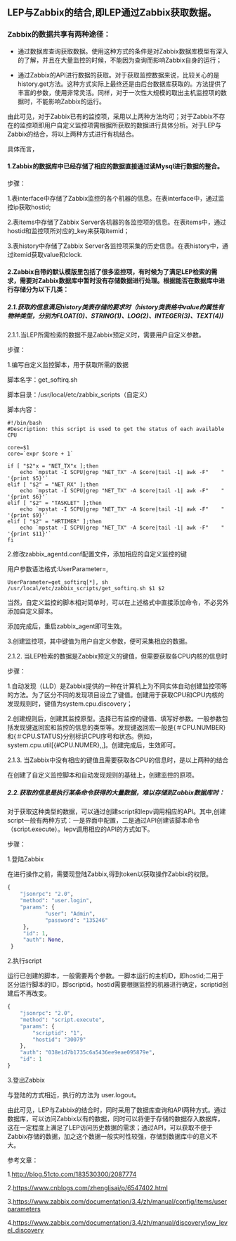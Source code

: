 ## LEP与Zabbix的结合,即LEP通过Zabbix获取数据。

### Zabbix的数据共享有两种途径：

- 通过数据库查询获取数据。使用这种方式的条件是对Zabbix数据库模型有深入的了解，并且在大量监控的时候，不能因为查询而影响Zabbix自身的运行；

- 通过Zabbix的API进行数据的获取。对于获取监控数据来说，比较关心的是history.get方法。这种方式实际上最终还是由后台数据库获取的。方法提供了丰富的参数，使用非常灵活。同样，对于一次性大规模的取出主机监控项的数据时，不能影响Zabbix的运行。

由此可见，对于Zabbix已有的监控项，采用以上两种方法均可；对于Zabbix不存在的监控项即用户自定义监控项需根据所获取的数据进行具体分析。对于LEP与Zabbix的结合，将以上两种方式进行有机结合。

具体而言，

#### 1.Zabbix的数据库中已经存储了相应的数据直接通过读Mysql进行数据的整合。

步骤：

1.表interface中存储了Zabbix监控的各个机器的信息。在表interface中，通过监控ip获取hostid;

2.表items中存储了Zabbix Server各机器的各监控项的信息。在表items中，通过hostid和监控项所对应的_key来获取itemid；

3.表history中存储了Zabbix Server各监控项采集的历史信息。在表history中，通过itemid获取value和clock.

#### 2.Zabbix自带的默认模版里包括了很多监控项，有时候为了满足LEP检索的需求，需要对Zabbix数据库中暂时没有存储数据进行处理。根据能否在数据库中进行存储分为以下几类：

##### 2.1.获取的信息满足history类表存储的要求时（history类表格中value的属性有物种类型，分别为FLOAT(0)、STRING(1)、LOG(2)、INTEGER(3)、TEXT(4))

2.1.1.当LEP所需检索的数据不是Zabbix预定义时，需要用户自定义参数。

步骤：

1.编写自定义监控脚本，用于获取所需的数据

脚本名字：get_softirq.sh

脚本目录：/usr/local/etc/zabbix_scripts（自定义）

脚本内容：

```she&#39;l
#!/bin/bash
#Description: this script is used to get the status of each available CPU

core=$1
core=`expr $core + 1`

if [ "$2"x = "NET_TX"x ];then
	echo `mpstat -I SCPU|grep "NET_TX" -A $core|tail -1| awk -F"    " '{print $5}'`
elif [ "$2" = "NET_RX" ];then
	echo `mpstat -I SCPU|grep "NET_TX" -A $core|tail -1| awk -F"    " '{print $6}'`
elif [ "$2" = "TASKLET" ];then
	echo `mpstat -I SCPU|grep "NET_TX" -A $core|tail -1| awk -F"    " '{print $9}'`
elif [ "$2" = "HRTIMER" ];then
	echo `mpstat -I SCPU|grep "NET_TX" -A $core|tail -1| awk -F"    " '{print $11}'`
fi
```

2.修改zabbix_agentd.conf配置文件，添加相应的自定义监控的键

用户参数语法格式:UserParameter=<key>,<command>

```con
UserParameter=get_softirq[*], sh /usr/local/etc/zabbix_scripts/get_softirq.sh $1 $2
```

当然，自定义监控的脚本相对简单时，可以在上述格式中直接添加命令，不必另外添加自定义脚本。

添加完成后，重启zabbix_agent即可生效。

3.创建监控项，其中键值为用户自定义参数，便可采集相应的数据。

2.1.2. 当LEP检索的数据是Zabbix预定义的键值，但需要获取各CPU内核的信息时

步骤：

1.自动发现（LLD）是Zabbix提供的一种在计算机上为不同实体自动创建监控项等的方法。为了区分不同的发现项目设立了键值。创建用于获取CPU和CPU内核的发现规则时，键值为system.cpu.discovery；

2.创建规则后，创建其监控原型。选择已有监控的键值、填写好参数。一般参数包括发现键返回宏和监控的信息的类型等。发现键返回宏一般是{＃CPU.NUMBER}和{＃CPU.STATUS}分别标识CPU序号和状态。例如，system.cpu.util[{#CPU.NUMER},<type>,<mode>]。创建完成后，生效即可。

2.1.3. 当Zabbix中没有相应的键值且需要获取各CPU的信息时，是以上两种的结合

在创建了自定义监控脚本和自动发现规则的基础上，创建监控的原项。

##### 2.2.获取的信息是执行某条命令获得的大量数据，难以存储到Zabbix数据库时： 

对于获取这种类型的数据，可以通过创建script和lepv调用相应的API。其中,创建script一般有两种方式：一是界面中配置，二是通过API创建该脚本命令（script.execute）。lepv调用相应的API的方式如下。

步骤：

1.登陆Zabbix

在进行操作之前，需要现登陆Zabbix,得到token以获取操作Zabbix的权限。

```python 
{
	"jsonrpc": "2.0",
    "method": "user.login",
    "params": {
     		"user": "Admin",
            "password": "135246"
     },
     "id": 1,
     "auth": None,
 }
```

2.执行script

运行已创建的脚本，一般需要两个参数。一脚本运行的主机ID，即hostid;二用于区分运行脚本的ID，即scriptid。hostid需要根据监控的机器进行确定，scriptid创建后不再改变。

```python
{
    "jsonrpc": "2.0",
    "method": "script.execute",
    "params": {
        "scriptid": "1",
        "hostid": "30079"
    },
    "auth": "038e1d7b1735c6a5436ee9eae095879e",
    "id": 1
}
```

3.登出Zabbix

与登陆的方式相近，执行的方法为 user.logout。

由此可见，LEP与Zabbix的结合时，同时采用了数据库查询和API两种方式。通过数据库，可以访问Zabbix以有的数据，同时可以将便于存储的数据存入数据库，这在一定程度上满足了LEP访问历史数据的需求；通过API，可以获取不便于Zabbix存储的数据，加之这个数据一般实时性较强，存储到数据库中的意义不大。

参考文章：

1.http://blog.51cto.com/183530300/2087774

2.<https://www.cnblogs.com/zhenglisai/p/6547402.html>   

3.https://www.zabbix.com/documentation/3.4/zh/manual/config/items/userparameters

4.https://www.zabbix.com/documentation/3.4/zh/manual/discovery/low_level_discovery

